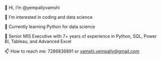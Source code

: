 👋 Hi, I’m @yempallyvamshi

👀 I’m interested in coding and data science

🌱 Currently learning Python for data science

💼 Senior MIS Executive with 7+ years of experience in Python, SQL, Power BI, Tableau, and Advanced Excel

📫 How to reach me: 7286836891 or vamshi.yempally@gmail.com



<!---
yempallyvamshi/yempallyvamshi is a ✨ special ✨ repository because its `README.md` (this file) appears on your GitHub profile.
You can click the Preview link to take a look at your changes.
--->
